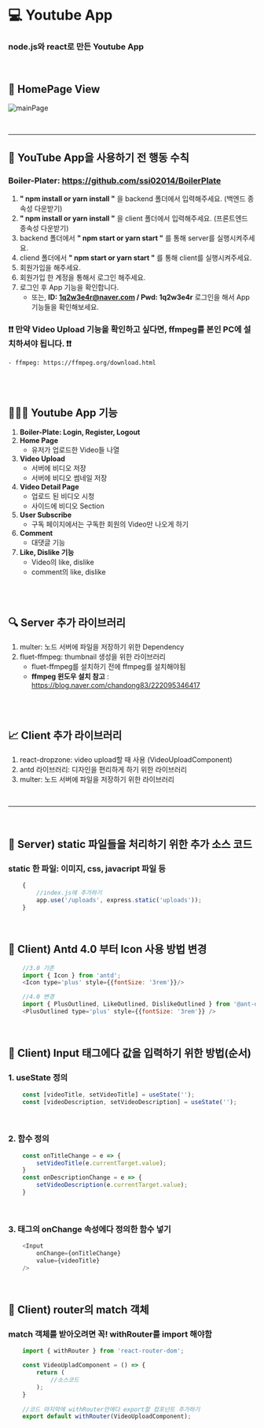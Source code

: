 # 💻 Youtube App
### node.js와 react로 만든 Youtube App

<br />

## 🎥 HomePage View
![mainPage](https://user-images.githubusercontent.com/64779472/107622385-1c921b00-6c9b-11eb-95db-585964e407d0.PNG)

<br />
<hr />

## 🔖 YouTube App을 사용하기 전 행동 수칙
### Boiler-Plater: https://github.com/ssi02014/BoilerPlate
1. **" npm install or yarn install "** 을 backend 폴더에서 입력해주세요. (백엔드 종속성 다운받기)
2. **" npm install or yarn install "** 을 client 폴더에서 입력해주세요. (프론트엔드 종속성 다운받기)
3. backend 폴더에서 **" npm start or yarn start "** 를 통해 server를 실행시켜주세요.
4. cliend 폴더에서 **" npm start or yarn start "** 를 통해 client를 실행시켜주세요.
5. 회원가입을 해주세요. 
6. 회원가입 한 계정을 통해서 로그인 해주세요.
7. 로그인 후 App 기능을 확인합니다.
    - 또는, **ID: 1q2w3e4r@naver.com / Pwd: 1q2w3e4r** 로그인을 해서 App 기능들을 확인해보세요.

### ❗❗ 만약 Video Upload 기능을 확인하고 싶다면, **ffmpeg**를 본인 PC에 설치하셔야 됩니다. ❗❗
    - ffmpeg: https://ffmpeg.org/download.html

<br />
<br />

## 👨🏻‍💻 Youtube App 기능
1. **Boiler-Plate: Login, Register, Logout**
2. **Home Page**
    - 유저가 업로드한 Video들 나열
3. **Video Upload** 
    - 서버에 비디오 저장
    - 서버에 비디오 썸네일 저장
4. **Video Detail Page**
    - 업로드 된 비디오 시청
    - 사이드에 비디오 Section
5. **User Subscribe** 
    - 구독 페이지에서는 구독한 회원의 Video만 나오게 하기
6. **Comment**  
    - 대댓글 기능
7. **Like, Dislike 기능**
    - Video의 like, dislike
    - comment의 like, dislike

<br />
<br />

## 🔍 Server 추가 라이브러리
1. multer: 노드 서버에 파일을 저장하기 위한 Dependency
2. fluet-ffmpeg: thumbnail 생성을 위한 라이브러리
    - fluet-ffmpeg를 설치하기 전에 ffmpeg를 설치해야됨
    - **ffmpeg 윈도우 설치 참고** : https://blog.naver.com/chandong83/222095346417

<br />
<br />

## 📈 Client 추가 라이브러리
1. react-dropzone: video upload할 때 사용 (VideoUploadComponent)
2. antd 라이브러리: 디자인을 편리하게 하기 위한 라이브러리
3. multer: 노드 서버에 파일을 저장하기 위한 라이브러리

<br />
<hr />
<br />

## 🏃 Server) static 파일들을 처리하기 위한 추가 소스 코드
### static 한 파일: 이미지, css, javacript 파일 등
```javascript
    {
        //index.js에 추가하기
        app.use('/uploads', express.static('uploads'));
    }
```

<br />

## 🏃 Client) Antd 4.0 부터 Icon 사용 방법 변경
```javascript
    //3.0 기존
    import { Icon } from 'antd';
    <Icon type='plus' style={{fontSize: '3rem'}}/>

    //4.0 변경
    import { PlusOutlined, LikeOutlined, DislikeOutlined } from '@ant-design/icons';
    <PlusOutlined type='plus' style={{fontSize: '3rem'}} />
```

<br />

## 🏃 Client) Input 태그에다 값을 입력하기 위한 방법(순서)
### 1. useState 정의
```javascript
    const [videoTitle, setVideoTitle] = useState('');
    const [videoDescription, setVideoDescription] = useState('');
```

<br />

### 2. 함수 정의
```javascript
    const onTitleChange = e => {
        setVideoTitle(e.currentTarget.value);
    }
    const onDescriptionChange = e => {
        setVideoDescription(e.currentTarget.value);
    }
```

<br />

### 3. 태그의 onChange 속성에다 정의한 함수 넣기
```javascript
    <Input
        onChange={onTitleChange}
        value={videoTitle}
    />
```

<br />

## 🏃 Client) router의 match 객체
### match 객체를 받아오려면 꼭! withRouter를 import 해야함
```javascript
    import { withRouter } from 'react-router-dom';

    const VideoUpladComponent = () => {
        return ( 
            //소스코드
        );
    }
    
    //코드 마지막에 withRouter안에다 export할 컴포넌트 추가하기
    export default withRouter(VideoUploadComponent);
```

<br />